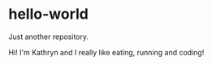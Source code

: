 # hello-world
Just another repository. 

Hi! I'm Kathryn and I really like eating, running and coding!
